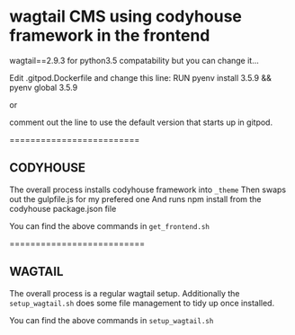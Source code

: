 # wagtail CMS using codyhouse framework in the frontend

wagtail==2.9.3 for python3.5 compatability but you can change it...

Edit .gitpod.Dockerfile and change this line:
RUN pyenv install 3.5.9 && pyenv global 3.5.9

or

comment out the line to use the default version that starts up in gitpod.

=========================

## CODYHOUSE

The overall process installs codyhouse framework into `_theme`
Then swaps out the gulpfile.js for my prefered one
And runs npm install from the codyhouse package.json file

You can find the above commands in `get_frontend.sh`

==========================

## WAGTAIL

The overall process is a regular wagtail setup.
Additionally the `setup_wagtail.sh` does some file management to tidy up once installed.

You can find the above commands in `setup_wagtail.sh`
